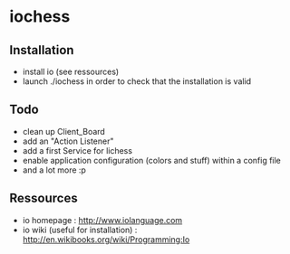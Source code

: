 # iochess

## Installation
 * install io (see ressources)
 * launch ./iochess in order to check that the installation is valid

## Todo
 * clean up Client_Board
 * add an "Action Listener" 
 * add a first Service for lichess
 * enable application configuration (colors and stuff) within a config file
 * and a lot more :p
 
## Ressources
 * io homepage : http://www.iolanguage.com
 * io wiki (useful for installation) : http://en.wikibooks.org/wiki/Programming:Io
